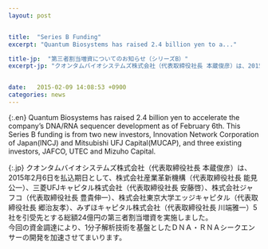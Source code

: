 ```yaml
---
layout: post


title:  "Series B Funding"
excerpt: "Quantum Biosystems has raised 2.4 billion yen to a..."

title-jp:  "第三者割当増資についてのお知らせ（シリーズB）"
excerpt-jp: "クオンタムバイオシステムズ株式会社（代表取締役社長 本蔵俊彦）は、2015年2月6日を払込期日として..."


date:   2015-02-09 14:08:53 +0900
categories: news
---
```


{:.en}
Quantum Biosystems has raised 2.4 billion yen to accelerate the company’s DNA/RNA sequencer development as of February 6th. This Series B funding is from two new investors, Innovation Network Corporation of Japan(INCJ) and Mitsubishi UFJ Capital(MUCAP), and three existing investors, JAFCO, UTEC and Mizuho Capital.


{:.jp}
クオンタムバイオシステムズ株式会社（代表取締役社長 本蔵俊彦）は、2015年2月6日を払込期日として、株式会社産業革新機構（代表取締役社長 能見公一）、三菱UFJキャピタル株式会社（代表取締役社長 安藤啓）、株式会社ジャフコ（代表取締役社長 豊貴伸一）、株式会社東京大学エッジキャピタル（代表取締役社長 郷治友孝）、みずほキャピタル株式会社（代表取締役社長 川端雅一）5社を引受先とする総額24億円の第三者割当増資を実施しました。  
今回の資金調達により、1分子解析技術を基盤としたＤＮＡ・ＲＮＡシークエンサーの開発を加速させてまいります。
